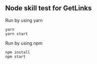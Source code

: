 ## Node skill test for GetLinks

Run by using yarn
```
yarn
yarn start
```

Run by using npm
```
npm install
npm start
```